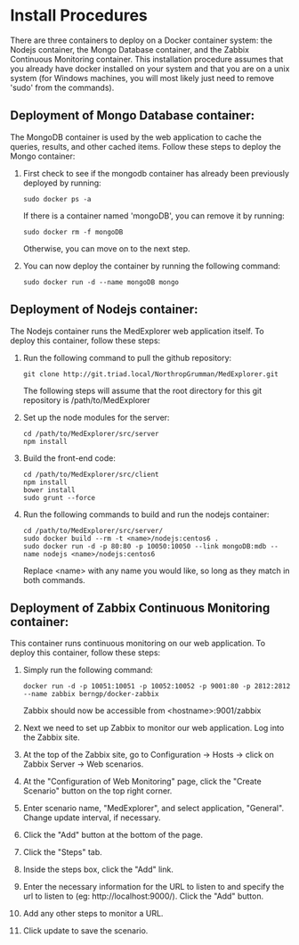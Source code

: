 # Install Procedures

There are three containers to deploy on a Docker container system: the Nodejs 
container, the Mongo Database container, and the Zabbix Continuous Monitoring 
container. This installation procedure assumes that you already have docker 
installed on your system and that you are on a unix system (for Windows machines,
you will most likely just need to remove 'sudo' from the commands).


## Deployment of Mongo Database container:

The MongoDB container is used by the web application to cache the queries,
results, and other cached items. Follow these steps to deploy the Mongo
container:


1.  First check to see if the mongodb container has already been previously deployed by running:
	
        sudo docker ps -a
	
    If there is a container named 'mongoDB', you can remove it by running:

        sudo docker rm -f mongoDB

    Otherwise, you can move on to the next step.

	
2.  You can now deploy the container by running the following command:

        sudo docker run -d --name mongoDB mongo


## Deployment of Nodejs container:
	
The Nodejs container runs the MedExplorer web application itself. To deploy
this container, follow these steps:


1.  Run the following command to pull the github repository:
    
        git clone http://git.triad.local/NorthropGrumman/MedExplorer.git

    The following steps will assume that the root directory for this git 
    repository is /path/to/MedExplorer

2.  Set up the node modules for the server:

        cd /path/to/MedExplorer/src/server
        npm install

3.  Build the front-end code:

        cd /path/to/MedExplorer/src/client
        npm install
        bower install
        sudo grunt --force
        
4.  Run the following commands to build and run the nodejs container:

        cd /path/to/MedExplorer/src/server/
        sudo docker build --rm -t <name>/nodejs:centos6 .
        sudo docker run -d -p 80:80 -p 10050:10050 --link mongoDB:mdb --name nodejs <name>/nodejs:centos6
        
    Replace \<name\> with any name you would like, so long as they match in both commands.
    
		
## Deployment of Zabbix Continuous Monitoring container:

This container runs continuous monitoring on our web application. To deploy
this container, follow these steps:

1.  Simply run the following command:

        docker run -d -p 10051:10051 -p 10052:10052 -p 9001:80 -p 2812:2812 --name zabbix berngp/docker-zabbix
			
    Zabbix should now be accessible from \<hostname\>:9001/zabbix
	
2.  Next we need to set up Zabbix to monitor our web application. Log into the 
    Zabbix site.
	
3.  At the top of the Zabbix site, go to Configuration -> Hosts -> click on 
    Zabbix Server -> Web scenarios.

4.  At the "Configuration of Web Monitoring" page, click the "Create Scenario" 
    button on the top right corner.

5.  Enter scenario name, "MedExplorer", and select application, "General". 
    Change update interval, if necessary.

6.  Click the "Add" button at the bottom of the page.

7.  Click the "Steps" tab.

8.  Inside the steps box, click the "Add" link.

9.  Enter the necessary information for the URL to listen to and specify the 
    url to listen to (eg: http://localhost:9000/). Click the "Add" button.

10. Add any other steps to monitor a URL.

11. Click update to save the scenario.
